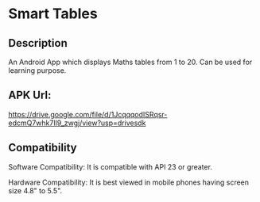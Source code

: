 # Smart Tables

## Description

An Android App which displays Maths tables from 1 to 20. Can be used for learning purpose.

## APK Url:

https://drive.google.com/file/d/1JcqqqodISRqsr-edcmQ7whk7Il9_zwgj/view?usp=drivesdk

## Compatibility

Software Compatibility: It is compatible with API 23 or greater.

Hardware Compatibility: It is best viewed in mobile phones having screen size 4.8" to 5.5".
